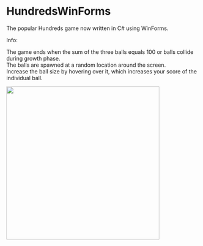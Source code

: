 # HundredsWinForms
The popular Hundreds game now written in C# using WinForms.

Info:

The game ends when the sum of the three balls equals 100 or balls collide during growth phase.<br/>
The balls are spawned at a random location around the screen.<br/>
Increase the ball size by hovering over it, which increases your score of the individual ball.

<img src="http://i.imgur.com/R0eGjEj.png" width="400">


